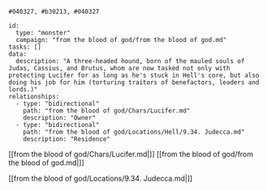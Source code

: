 ```palette
#040327, #b30213, #040327
```
```RpgManager4
id: 
  type: "monster"
  campaign: "from the blood of god/from the blood of god.md"
tasks: []
data: 
  description: "A three-headed hound, born of the mauled souls of Judas, Cassius, and Brutus, whom are now tasked not only with protecting Lucifer for as long as he's stuck in Hell's core, but also doing his job for him (torturing traitors of benefactors, leaders and lords.)"
relationships: 
  - type: "bidirectional"
    path: "from the blood of god/Chars/Lucifer.md"
    description: "Owner"
  - type: "bidirectional"
    path: "from the blood of god/Locations/Hell/9.34. Judecca.md"
    description: "Residence"
```

[[from the blood of god/Chars/Lucifer.md|]]
[[from the blood of god/from the blood of god.md|]]

[[from the blood of god/Locations/9.34. Judecca.md|]]